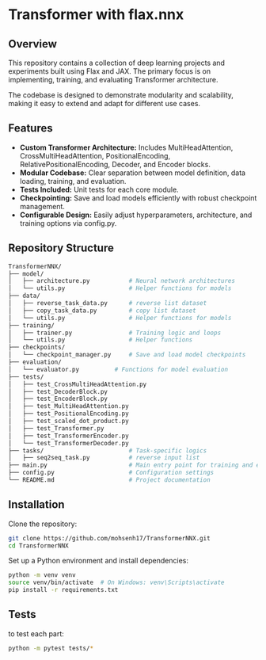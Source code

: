 # Transformer with flax.nnx

## Overview
This repository contains a collection of deep learning projects and experiments built using Flax and JAX. The primary focus is on implementing, training, and evaluating Transformer architecture.

The codebase is designed to demonstrate modularity and scalability, making it easy to extend and adapt for different use cases.

## Features
- **Custom Transformer Architecture:** Includes MultiHeadAttention, CrossMultiHeadAttention, PositionalEncoding, RelativePositionalEncoding, Decoder, and Encoder blocks.
- **Modular Codebase:** Clear separation between model definition, data loading, training, and evaluation.
- **Tests Included:** Unit tests for each core module.
- **Checkpointing:** Save and load models efficiently with robust checkpoint management.
- **Configurable Design:** Easily adjust hyperparameters, architecture, and training options via config.py.

## Repository Structure
```bash
TransformerNNX/
├── model/
│   ├── architecture.py           # Neural network architectures 
│   └── utils.py                  # Helper functions for models
├── data/
│   ├── reverse_task_data.py      # reverse list dataset
│   ├── copy_task_data.py         # copy list dataset
│   └── utils.py                  # Helper functions for models
├── training/
│   ├── trainer.py                # Training logic and loops
│   └── utils.py                  # Helper functions
├── checkpoints/
│   └── checkpoint_manager.py     # Save and load model checkpoints
├── evaluation/
│   └── evaluator.py          # Functions for model evaluation
├── tests/
│   ├── test_CrossMultiHeadAttention.py             
│   ├── test_DecoderBlock.py             
│   ├── test_EncoderBlock.py              
│   ├── test_MultiHeadAttention.py              
│   ├── test_PositionalEncoding.py        
│   ├── test_scaled_dot_product.py             
│   ├── test_Transformer.py        
│   ├── test_TransformerEncoder.py        
│   └── test_TransformerDecoder.py        
├── tasks/                        # Task-specific logics
│   ├── seq2seq_task.py           # reverse input list
├── main.py                       # Main entry point for training and evaluation
├── config.py                     # Configuration settings
└── README.md                     # Project documentation
```

## Installation
Clone the repository:

```bash
git clone https://github.com/mohsenh17/TransformerNNX.git
cd TransformerNNX
```
Set up a Python environment and install dependencies:

```bash
python -m venv venv
source venv/bin/activate  # On Windows: venv\Scripts\activate
pip install -r requirements.txt
```

## Tests

to test each part:

```bash
python -m pytest tests/*
```